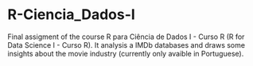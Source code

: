 # R-Ciencia_Dados-I
Final assigment of the course R para Ciência de Dados I - Curso R (R for Data Science I - Curso R). It analysis a IMDb databases and draws some insights about the movie industry (currently only avaible in Portuguese).

